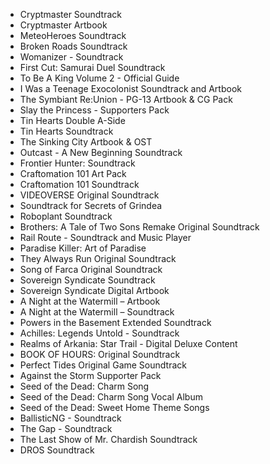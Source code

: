 - Cryptmaster Soundtrack
- Cryptmaster Artbook
- MeteoHeroes Soundtrack
- Broken Roads Soundtrack
- Womanizer - Soundtrack
- First Cut: Samurai Duel Soundtrack
- To Be A King Volume 2 - Official Guide
- I Was a Teenage Exocolonist Soundtrack and Artbook
- The Symbiant Re:Union - PG-13 Artbook & CG Pack
- Slay the Princess - Supporters Pack
- Tin Hearts Double A-Side 
- Tin Hearts Soundtrack 
- The Sinking City Artbook & OST 
- Outcast - A New Beginning Soundtrack
- Frontier Hunter: Soundtrack
- Craftomation 101 Art Pack
- Craftomation 101 Soundtrack
- VIDEOVERSE Original Soundtrack
- Soundtrack for Secrets of Grindea
- Roboplant Soundtrack
- Brothers: A Tale of Two Sons Remake Original Soundtrack 
- Rail Route - Soundtrack and Music Player 
- Paradise Killer: Art of Paradise
- They Always Run Original Soundtrack
- Song of Farca Original Soundtrack
- Sovereign Syndicate Soundtrack 
- Sovereign Syndicate Digital Artbook 
- A Night at the Watermill – Artbook 
- A Night at the Watermill – Soundtrack 
- Powers in the Basement Extended Soundtrack
- Achilles: Legends Untold - Soundtrack 
- Realms of Arkania: Star Trail - Digital Deluxe Content 
- BOOK OF HOURS: Original Soundtrack 
- Perfect Tides Original Game Soundtrack 
- Against the Storm Supporter Pack 
- Seed of the Dead: Charm Song
- Seed of the Dead: Charm Song Vocal Album
- Seed of the Dead: Sweet Home Theme Songs
- BallisticNG - Soundtrack 
- The Gap - Soundtrack 
- The Last Show of Mr. Chardish Soundtrack
- DROS Soundtrack 
